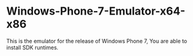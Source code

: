 # Windows-Phone-7-Emulator-x64-x86
This is the emulator for the release of Windows Phone 7, You are able to install SDK runtimes.
